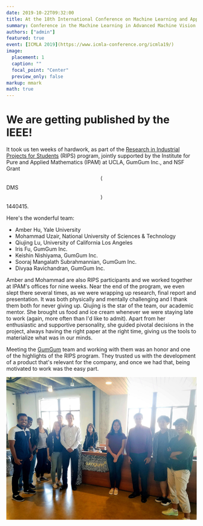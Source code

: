 ```yaml
---
date: 2019-10-22T09:32:00
title: At the 18th International Conference on Machine Learning and Applications
summary: Conference in the Machine Learning in Advanced Machine Vision special session.
authors: ["admin"]
featured: true
event: [ICMLA 2019](https://www.icmla-conference.org/icmla19/)
image:
  placement: 1
  caption: ""
  focal_point: "Center"
  preview_only: false
markup: mmark
math: true
---
```


# We are getting published by the IEEE!

It took us ten weeks of hardwork, as part of the [Research in Industrial Projects for Students](https://www.ipam.ucla.edu/programs/student-research-programs/research-in-industrial-projects-for-students-rips-2019/) (RIPS) program, jointly supported by the Institute for Pure and Applied Mathematics (IPAM) at UCLA, GumGum Inc., and NSF Grant $$\langle$$DMS$$\rangle$$ 1440415. 

Here's the wonderful team:

+ Amber Hu, Yale University
+ Mohammad Uzair, National University of Sciences & Technology
+ Qiujing Lu, University of California Los Angeles
+ Iris Fu, GumGum Inc.
+ Keishin Nishiyama, GumGum Inc.
+ Sooraj Mangalath Subrahmannian, GumGum Inc.
+ Divyaa Ravichandran, GumGum Inc.

Amber and Mohammad are also RIPS participants and we worked together at IPAM's offices for nine weeks. Near the end of the program, we even slept there several times, as we were wrapping up research, final report and presentation. It was both physically and mentally challenging and I thank them both for never giving up. Qiujing is the star of the team, our academic mentor. She brought us food and ice cream whenever we were staying late to work (again, more often than I'd like to admit). Apart from her enthusiastic and supportive personality, she guided pivotal decisions in the project, always having the right paper at the right time, giving us the tools to materialize what was in our minds.

Meeting the [GumGum](https://gumgum.com/) team and working with them was an honor and one of the highlights of the RIPS program. They trusted us with the development of a product that's relevant for the company, and once we had that, being motivated to work was the easy part. 

![](sitevisit.jpg "Amber, Mohammad and I visited GumGum's offices in Santa Monica three times throughout the program.")